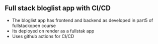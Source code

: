 ## Full stack bloglist app with CI/CD
- The bloglist app has frontend and backend as developed in part5 of fullstackopen course
- Its deployed on render as a fullstak app
- Uses github actions for CI/CD